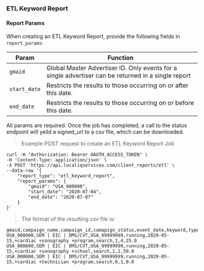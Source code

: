 ### ETL Keyword Report

#### Report Params

When creating an ETL Keyword Report, provide the following fields in `report_params`:

| Param | Function |
|---|---|
|`gmaid`|Global Master Advertiser ID.  Only events for a single advertiser can be returned in a single report|
|`start_date`|Restricts the results to those occurring on or after this date.|
|`end_date`|Restricts the results to those occurring on or before this date.|

All params are required.  Once the job has completed, a call to the status endpoint will yeild a signed_url to a csv file, which can be downloaded.

> Example POST request to create an ETL Keyword Report Job

```
curl -H "Authorization: Bearer OAUTH_ACCESS_TOKEN" \
-H 'Content-Type: application/json' \
-X POST 'https://api.localiqservices.com/client_reports/etl' \
--data-raw '{
	"report_type": "etl_keyword_report",
	"report_params": {
		"gmaid": "USA_000000",
		"start_date": "2020-07-04",
		"end_date": "2020-07-07"
	}
}'
```

> The format of the resulting csv file is:

```
gmaid,campaign_name,campaign_id,camapign_status,event_date,keyword,type,clicks,impressions,ctr
USA_000000,SEM | EIC | DMS/CVT,USA_99999999,running,2020-05-15,+cardiac +sonography +program,search,1,4,25.0
USA_000000,SEM | EIC | DMS/CVT,USA_99999999,running,2020-05-15,+cardiac +sonography +school,search,1,2,50.0
USA_000000,SEM | EIC | DMS/CVT,USA_99999999,running,2020-05-15,+cardiac +technician +program,search,0,1,0.0
```

